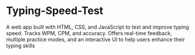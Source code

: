 # Typing-Speed-Test
A web app built with HTML, CSS, and JavaScript to test and improve typing speed. Tracks WPM, CPM, and accuracy. Offers real-time feedback, multiple practice modes, and an interactive UI to help users enhance their typing skills

